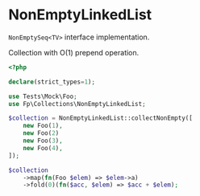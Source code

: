# NonEmptyLinkedList

```NonEmptySeq<TV>``` interface implementation.

Collection with O(1) prepend operation.

```php
<?php

declare(strict_types=1);

use Tests\Mock\Foo;
use Fp\Collections\NonEmptyLinkedList;

$collection = NonEmptyLinkedList::collectNonEmpty([
    new Foo(1),
    new Foo(2) 
    new Foo(3),
    new Foo(4),
]);

$collection
    ->map(fn(Foo $elem) => $elem->a)
    ->fold(0)(fn($acc, $elem) => $acc + $elem);
```

